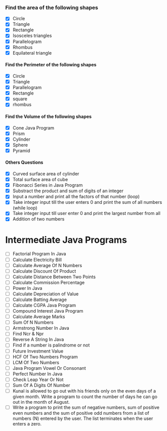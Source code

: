 ### Find the area of the following shapes 
- [x] Circle 
- [x] Triangle 
- [x] Rectangle 
- [x] Isosceles triangles 
- [x] Parallelogram
- [x] Rhombus
- [x] Equilateral triangle

#### Find the Perimeter of the following shapes 
- [x] Circle
- [x] Triangle
- [x] Parallelogram
- [x] Rectangle 
- [x] square
- [x] rhombus
   
#### Find the Volume of the following shapes 
- [x] Cone Java Program
- [x] Prism
- [x] Cylinder
- [x] Sphere
- [x] Pyramid

#### Others Questions
- [x] Curved surface area of cylinder
- [x] Total surface area of cube
- [x] Fibonacci Series in Java Program
- [x] Substract the product and sum of digits of an integer
- [x] Input a number and print all the factors of that number (loop)
- [x] Take integer input till the user enters 0 and print the sum of all numbers (while loop)
- [x] Take integer input till user enter 0 and print the largest number from all
- [x] Addition of two numbers
  
# Intermediate Java Programs  
- [ ] Factorial Program In Java  
- [ ] Calculate Electricity Bill 
- [ ] Calculate Average Of N Numbers  
- [ ] Calculate Discount Of Product  
- [ ] Calculate Distance Between Two Points  
- [ ] Calculate Commission Percentage  
- [ ] Power In Java  
- [ ] Calculate Depreciation of Value  
- [ ] Calculate Batting Average  
- [ ] Calculate CGPA Java Program  
- [ ] Compound Interest Java Program  
- [ ] Calculate Average Marks  
- [ ] Sum Of N Numbers  
- [ ] Armstrong Number In Java  
- [ ] Find Ncr & Npr  
- [ ] Reverse A String In Java  
- [ ] Find if a number is palindrome or not  
- [ ] Future Investment Value  
- [ ] HCF Of Two Numbers Program  
- [ ] LCM Of Two Numbers  
- [ ] Java Program Vowel Or Consonant  
- [ ] Perfect Number In Java  
- [ ] Check Leap Year Or Not  
- [ ] Sum Of A Digits Of Number  
- [ ] Kunal is allowed to go out with his friends only on the even days of a given month. Write a program to count the number of days he can go out in the month of August.  
- [ ] Write a program to print the sum of negative numbers, sum of positive even numbers and the sum of positive odd numbers from a list of numbers (N) entered by the user. The list terminates when the user enters a zero.
